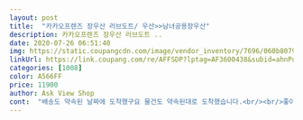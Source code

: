 ```yaml
---
layout: post 
title:  "카카오프렌즈 장우산 러브도트/ 우산>>남녀공용장우산" 
description: 카카오프렌즈 장우산 러브도트 ..
date: 2020-07-26 06:51:40 
img: https://static.coupangcdn.com/image/vendor_inventory/7696/060b8079f23b5af59ed95f08fb5ce589356d9e855f743406b73095962c13.jpg 
linkUrl: https://link.coupang.com/re/AFFSDP?lptag=AF3600438&subid=ahnPublicAsk&pageKey=223299481&itemId=701386237&vendorItemId=4789347554&traceid=V0-113-3f16b4c52c63ae8b 
categories: [1008] 
color: A566FF 
price: 11900 
author: Ask View Shop 
cont:  "배송도 약속된 날짜에 도착했구요 물건도 약속된대로 도착했습니다.<br/><br/>좋아오<br/>태풍이 와도 끄덕없을거 같아요<br/>튼튼하고 이쁨니다.<br/><br/>" 
---
```

